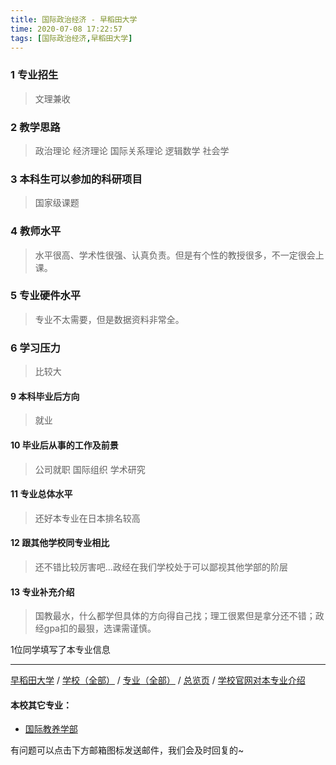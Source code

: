 ```yaml
---
title: 国际政治经济 - 早稻田大学
time: 2020-07-08 17:22:57
tags: [国际政治经济,早稻田大学]
---
```

### 1 专业招生
> 文理兼收  


### 2 教学思路
> 政治理论 经济理论 国际关系理论 逻辑数学 社会学


### 3 本科生可以参加的科研项目
> 国家级课题


### 4 教师水平
> 水平很高、学术性很强、认真负责。但是有个性的教授很多，不一定很会上课。


### 5 专业硬件水平
> 专业不太需要，但是数据资料非常全。


### 6 学习压力
> 比较大


#### 9 本科毕业后方向
> 就业


#### 10 毕业后从事的工作及前景
> 公司就职 国际组织 学术研究


#### 11 专业总体水平
> 还好本专业在日本排名较高


#### 12 跟其他学校同专业相比
> 还不错比较厉害吧...政经在我们学校处于可以鄙视其他学部的阶层


#### 13 专业补充介绍
> 国教最水，什么都学但具体的方向得自己找；理工很累但是拿分还不错；政经gpa扣的最狠，选课需谨慎。

1位同学填写了本专业信息
***
[早稻田大学](https://univgo.github.io/2020/07/08/早稻田大学)  / [学校（全部）](https://univgo.github.io/2020/07/09/学校汇总页) / [专业（全部）](https://univgo.github.io/2020/07/09/专业汇总页) / [总览页](https://univgo.github.io/2020/07/09/总览) / [学校官网对本专业介绍](https://www.waseda.jp/fpse/pse/en/applicants/admissions/
)
#### 本校其它专业：
- [国际教养学部 ](https://univgo.github.io/2020/07/08/国际教养学部%20-%20早稻田大学) 

有问题可以点击下方邮箱图标发送邮件，我们会及时回复的~